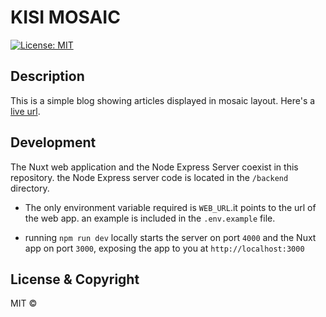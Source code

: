 # KISI MOSAIC
[![License: MIT](https://img.shields.io/badge/License-MIT-brightgreen.svg)](https://opensource.org/licenses/MIT)

## Description 
This is a simple blog showing articles displayed in mosaic layout. Here's a [live url](https://kisi-mosaic.onrender.com).

## Development
The Nuxt web application and the Node Express Server coexist in this repository. the Node Express server code is located in the `/backend` directory.

- The only environment variable required is `WEB_URL`.it points to the url of the web app. an example is included in the `.env.example` file.

- running `npm run dev` locally starts the server on port `4000` and the Nuxt app on port `3000`, exposing the app to you at `http://localhost:3000`


## License & Copyright

MIT © 
